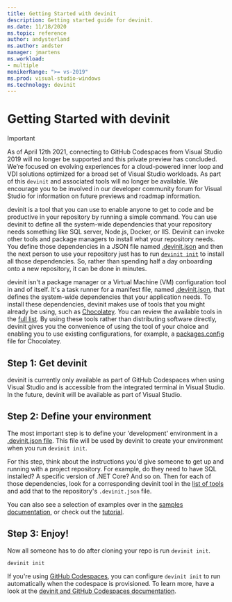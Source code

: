 ```yaml
---
title: Getting Started with devinit
description: Getting started guide for devinit.
ms.date: 11/18/2020
ms.topic: reference
author: andysterland
ms.author: andster
manager: jmartens
ms.workload:
- multiple
monikerRange: ">= vs-2019"
ms.prod: visual-studio-windows
ms.technology: devinit
---
```

# Getting Started with devinit

> [!IMPORTANT]
> As of April 12th 2021, connecting to GitHub Codespaces from Visual Studio 2019 will no longer be supported and this private preview has concluded. We’re focused on evolving experiences for a cloud-powered inner loop and VDI solutions optimized for a broad set of Visual Studio workloads. As part of this `devinit` and associated tools will no longer be available. We encourage you to be involved in our developer community forum for Visual Studio for information on future previews and roadmap information.

devinit is a tool that you can use to enable anyone to get to code and be productive in your repository by running a simple command. You can use devinit to define all the system-wide dependencies that your repository needs something like SQL server, Node.js, Docker, or IIS. Devinit can invoke other tools and package managers to install what your repository needs. You define those dependencies in a JSON file named [.devinit.json](devinit-json.md) and then the next person to use your repository just has to run [`devinit init`](devinit-commands.md#init) to install all those dependencies. So, rather than spending half a day onboarding onto a new repository, it can be done in minutes.

devinit isn't a package manager or a Virtual Machine (VM) configuration tool in and of itself. It's a task runner for a manifest file, named [.devinit.json](devinit-json.md), that defines the system-wide dependencies that your application needs. To install these dependencies, devinit makes use of tools that you might already be using, such as [Chocolatey](https://chocolatey.org). You can review the available tools in the [full list](devinit-tool-list.md). By using these tools rather than distributing software directly, devinit gives you the convenience of using the tool of your choice and enabling you to use existing configurations, for example, a [packages.config](https://chocolatey.org/docs/commands-install#packagesconfig) file for Chocolatey.  

## Step 1: Get devinit

devinit is currently only available as part of GitHub Codespaces when using Visual Studio and is accessible from the integrated terminal in Visual Studio. In the future, devinit will be available as part of Visual Studio.

## Step 2: Define your environment

The most important step is to define your 'development' environment in a [.devinit.json file](devinit-json.md). This file will be used by devinit to create your environment when you run `devinit init`.

For this step, think about the instructions you'd give someone to get up and running with a project repository. For example, do they need to have SQL installed? A specific version of .NET Core? And so on. Then for each of those dependencies, look for a corresponding devinit tool in the [list of tools](devinit-tool-list.md) and add that to the repository's `.devinit.json` file.

You can also see a selection of examples over in the [samples documentation](sample-readme.md), or check out the [tutorial](tutorial.md).

## Step 3: Enjoy!

Now all someone has to do after cloning your repo is run `devinit init`.

```console
devinit init
```

If you're using [GitHub Codespaces](https://github.com/features/codespaces), you can configure `devinit init` to run automatically when the codespace is provisioned. To learn more, have a look at the [devinit and GitHub Codespaces documentation](devinit-and-codespaces.md).
